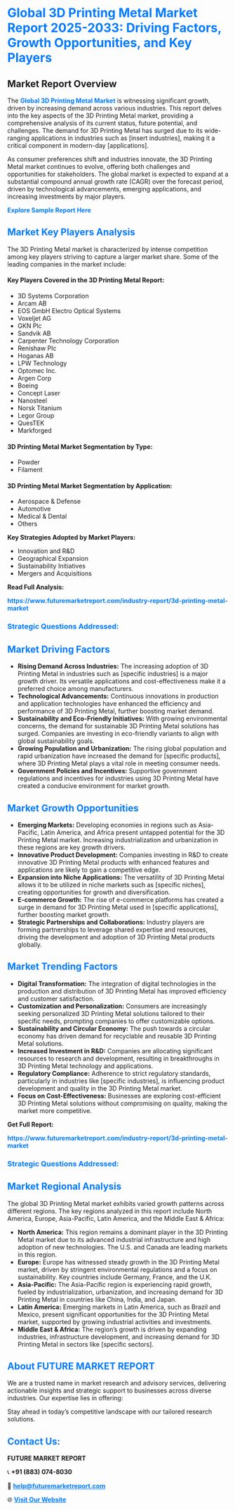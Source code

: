 <h1 style="color: #007BFF;">Global 3D Printing Metal Market Report 2025-2033: Driving Factors, Growth Opportunities, and Key Players</h1>

<section id="overview">
<h2>Market Report Overview</h2>
<p>The <a href="https://www.futuremarketreport.com/industry-report/3d-printing-metal-market" style="color: #007BFF; text-decoration: none;"><strong>Global 3D Printing Metal Market</strong></a> is witnessing significant growth, driven by increasing demand across various industries. This report delves into the key aspects of the 3D Printing Metal market, providing a comprehensive analysis of its current status, future potential, and challenges. The demand for 3D Printing Metal has surged due to its wide-ranging applications in industries such as [insert industries], making it a critical component in modern-day [applications].</p>
<p>As consumer preferences shift and industries innovate, the 3D Printing Metal market continues to evolve, offering both challenges and opportunities for stakeholders. The global market is expected to expand at a substantial compound annual growth rate (CAGR) over the forecast period, driven by technological advancements, emerging applications, and increasing investments by major players.</p>
</section>

<section id="overview">
<p><a href="https://www.futuremarketreport.com/request-sample/reportId=87530" style="color: #007BFF; text-decoration: none;"><strong>Explore Sample Report Here</strong></a></p>
</section>

<section id="key-players">
<h2 style="color: #007BFF;">Market Key Players Analysis</h2>
<p>The 3D Printing Metal market is characterized by intense competition among key players striving to capture a larger market share. Some of the leading companies in the market include:</p>
<h4>Key Players Covered in the 3D Printing Metal Report:</h4>
<ul><li>3D Systems Corporation</li><li>Arcam AB</li><li>EOS GmbH Electro Optical Systems</li><li>Voxeljet AG</li><li>GKN Plc</li><li>Sandvik AB</li><li>Carpenter Technology Corporation</li><li>Renishaw Plc</li><li>Hoganas AB</li><li>LPW Technology</li><li>Optomec Inc.</li><li>Argen Corp</li><li>Boeing</li><li>Concept Laser</li><li>Nanosteel</li><li>Norsk Titanium</li><li>Legor Group</li><li>QuesTEK</li><li>Markforged</li></ul>
<h4>3D Printing Metal Market Segmentation by Type:</h4>
<ul><li>Powder</li><li>Filament</li></ul>

<h4>3D Printing Metal Market Segmentation by Application:</h4>
<ul><li>Aerospace &amp; Defense</li><li>Automotive</li><li>Medical &amp; Dental</li><li>Others</li></ul>
<p><strong>Key Strategies Adopted by Market Players:</strong></p>
<ul>
<li>Innovation and R&D</li>
<li>Geographical Expansion</li>
<li>Sustainability Initiatives</li>
<li>Mergers and Acquisitions</li>
</ul>
</section>

<section>
<p><strong>Read Full Analysis: </strong></p><a href="https://www.futuremarketreport.com/industry-report/3d-printing-metal-market" style="color: #007BFF; text-decoration: none;"><strong>https://www.futuremarketreport.com/industry-report/3d-printing-metal-market</strong></a>
<h3 style="color: #007BFF;">Strategic Questions Addressed:</h3>
</section>

<section id="driving-factors">
<h2 style="color: #007BFF;">Market Driving Factors</h2>
<ul>
<li><strong>Rising Demand Across Industries:</strong> The increasing adoption of 3D Printing Metal in industries such as [specific industries] is a major growth driver. Its versatile applications and cost-effectiveness make it a preferred choice among manufacturers.</li>
<li><strong>Technological Advancements:</strong> Continuous innovations in production and application technologies have enhanced the efficiency and performance of 3D Printing Metal, further boosting market demand.</li>
<li><strong>Sustainability and Eco-Friendly Initiatives:</strong> With growing environmental concerns, the demand for sustainable 3D Printing Metal solutions has surged. Companies are investing in eco-friendly variants to align with global sustainability goals.</li>
<li><strong>Growing Population and Urbanization:</strong> The rising global population and rapid urbanization have increased the demand for [specific products], where 3D Printing Metal plays a vital role in meeting consumer needs.</li>
<li><strong>Government Policies and Incentives:</strong> Supportive government regulations and incentives for industries using 3D Printing Metal have created a conducive environment for market growth.</li>
</ul>
</section>

<section id="growth-opportunities">
<h2 style="color: #007BFF;">Market Growth Opportunities</h2>
<ul>
<li><strong>Emerging Markets:</strong> Developing economies in regions such as Asia-Pacific, Latin America, and Africa present untapped potential for the 3D Printing Metal market. Increasing industrialization and urbanization in these regions are key growth drivers.</li>
<li><strong>Innovative Product Development:</strong> Companies investing in R&D to create innovative 3D Printing Metal products with enhanced features and applications are likely to gain a competitive edge.</li>
<li><strong>Expansion into Niche Applications:</strong> The versatility of 3D Printing Metal allows it to be utilized in niche markets such as [specific niches], creating opportunities for growth and diversification.</li>
<li><strong>E-commerce Growth:</strong> The rise of e-commerce platforms has created a surge in demand for 3D Printing Metal used in [specific applications], further boosting market growth.</li>
<li><strong>Strategic Partnerships and Collaborations:</strong> Industry players are forming partnerships to leverage shared expertise and resources, driving the development and adoption of 3D Printing Metal products globally.</li>
</ul>
</section>

<section id="trending-factors">
<h2 style="color: #007BFF;">Market Trending Factors</h2>
<ul>
<li><strong>Digital Transformation:</strong> The integration of digital technologies in the production and distribution of 3D Printing Metal has improved efficiency and customer satisfaction.</li>
<li><strong>Customization and Personalization:</strong> Consumers are increasingly seeking personalized 3D Printing Metal solutions tailored to their specific needs, prompting companies to offer customizable options.</li>
<li><strong>Sustainability and Circular Economy:</strong> The push towards a circular economy has driven demand for recyclable and reusable 3D Printing Metal solutions.</li>
<li><strong>Increased Investment in R&D:</strong> Companies are allocating significant resources to research and development, resulting in breakthroughs in 3D Printing Metal technology and applications.</li>
<li><strong>Regulatory Compliance:</strong> Adherence to strict regulatory standards, particularly in industries like [specific industries], is influencing product development and quality in the 3D Printing Metal market.</li>
<li><strong>Focus on Cost-Effectiveness:</strong> Businesses are exploring cost-efficient 3D Printing Metal solutions without compromising on quality, making the market more competitive.</li>
</ul>
</section>

<section>
<p><strong>Get Full Report: </strong></p><a href="https://www.futuremarketreport.com/industry-report/3d-printing-metal-market" style="color: #007BFF; text-decoration: none;"><strong>https://www.futuremarketreport.com/industry-report/3d-printing-metal-market</strong></a>
<h3 style="color: #007BFF;">Strategic Questions Addressed:</h3>
</section>


<section id="regional-analysis">
<h2 style="color: #007BFF;">Market Regional Analysis</h2>
<p>The global 3D Printing Metal market exhibits varied growth patterns across different regions. The key regions analyzed in this report include North America, Europe, Asia-Pacific, Latin America, and the Middle East & Africa:</p>
<ul>
<li><strong>North America:</strong> This region remains a dominant player in the 3D Printing Metal market due to its advanced industrial infrastructure and high adoption of new technologies. The U.S. and Canada are leading markets in this region.</li>
<li><strong>Europe:</strong> Europe has witnessed steady growth in the 3D Printing Metal market, driven by stringent environmental regulations and a focus on sustainability. Key countries include Germany, France, and the U.K.</li>
<li><strong>Asia-Pacific:</strong> The Asia-Pacific region is experiencing rapid growth, fueled by industrialization, urbanization, and increasing demand for 3D Printing Metal in countries like China, India, and Japan.</li>
<li><strong>Latin America:</strong> Emerging markets in Latin America, such as Brazil and Mexico, present significant opportunities for the 3D Printing Metal market, supported by growing industrial activities and investments.</li>
<li><strong>Middle East & Africa:</strong> The region’s growth is driven by expanding industries, infrastructure development, and increasing demand for 3D Printing Metal in sectors like [specific sectors].</li>
</ul>
</section>

<footer>
<h2 style="color: #007BFF;">About FUTURE MARKET REPORT</h2>
<p>We are a trusted name in market research and advisory services, delivering actionable insights and strategic support to businesses across diverse industries. Our expertise lies in offering:</p>

<p>Stay ahead in today’s competitive landscape with our tailored research solutions.</p>

<h2 style="color: #007BFF;">Contact Us:</h2>
<p><strong>FUTURE MARKET REPORT</strong></p>
<p>📞 <strong>+91 (883) 074-8030</strong></p>
<p>📧 <strong><a href="mailto:help@futuremarketreport.com" style="color: #007BFF;">help@futuremarketreport.com</a></strong></p>
<p>🌐 <strong><a href="https://www.futuremarketreport.com/" style="color: #007BFF;">Visit Our Website</a></strong></p>
</footer>